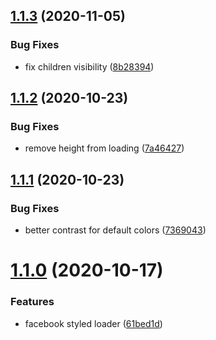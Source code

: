 ## [1.1.3](https://github.com/rfoel/styled-content-loader/compare/v1.1.2...v1.1.3) (2020-11-05)


### Bug Fixes

* fix children visibility ([8b28394](https://github.com/rfoel/styled-content-loader/commit/8b28394f6072084bed6563967542fb8077c882d2))

## [1.1.2](https://github.com/rfoel/styled-content-loader/compare/v1.1.1...v1.1.2) (2020-10-23)


### Bug Fixes

* remove height from loading ([7a46427](https://github.com/rfoel/styled-content-loader/commit/7a4642748a85654f595b020f4d86d9e0fabf8d46))

## [1.1.1](https://github.com/rfoel/styled-content-loader/compare/v1.1.0...v1.1.1) (2020-10-23)


### Bug Fixes

* better contrast for default colors ([7369043](https://github.com/rfoel/styled-content-loader/commit/7369043841c6ab55a4e992ef3f3a724fcb76a932))

# [1.1.0](https://github.com/rfoel/styled-content-loader/compare/v1.0.2...v1.1.0) (2020-10-17)


### Features

* facebook styled loader ([61bed1d](https://github.com/rfoel/styled-content-loader/commit/61bed1d3c9322cc8c6e23253c528d953fe17e9a1))
